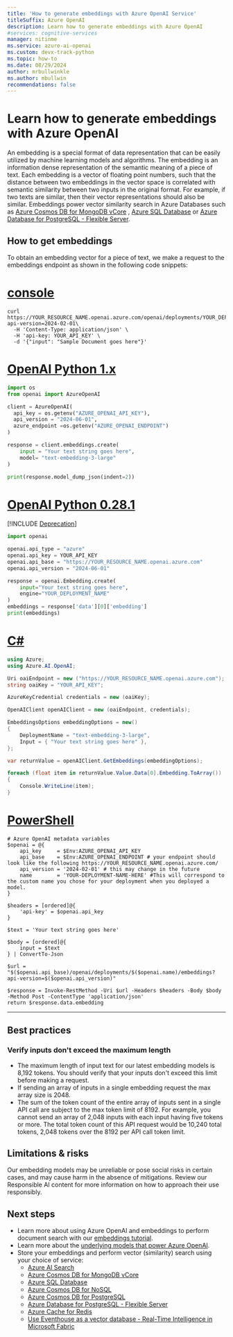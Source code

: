 ```yaml
---
title: 'How to generate embeddings with Azure OpenAI Service'
titleSuffix: Azure OpenAI
description: Learn how to generate embeddings with Azure OpenAI
#services: cognitive-services
manager: nitinme
ms.service: azure-ai-openai
ms.custom: devx-track-python
ms.topic: how-to
ms.date: 08/29/2024
author: mrbullwinkle
ms.author: mbullwin
recommendations: false
---
```

# Learn how to generate embeddings with Azure OpenAI

An embedding is a special format of data representation that can be easily utilized by machine learning models and algorithms. The embedding is an information dense representation of the semantic meaning of a piece of text. Each embedding is a vector of floating point numbers, such that the distance between two embeddings in the vector space is correlated with semantic similarity between two inputs in the original format. For example, if two texts are similar, then their vector representations should also be similar. Embeddings power vector similarity search in Azure Databases such as [Azure Cosmos DB for MongoDB vCore](/azure/cosmos-db/mongodb/vcore/vector-search) , [Azure SQL Database](/azure/azure-sql/database/ai-artificial-intelligence-intelligent-applications?view=azuresql&preserve-view=true#vector-search) or [Azure Database for PostgreSQL - Flexible Server](/azure/postgresql/flexible-server/how-to-use-pgvector).

## How to get embeddings

To obtain an embedding vector for a piece of text, we make a request to the embeddings endpoint as shown in the following code snippets:

# [console](#tab/console)
```console
curl https://YOUR_RESOURCE_NAME.openai.azure.com/openai/deployments/YOUR_DEPLOYMENT_NAME/embeddings?api-version=2024-02-01\
  -H 'Content-Type: application/json' \
  -H 'api-key: YOUR_API_KEY' \
  -d '{"input": "Sample Document goes here"}'
```

# [OpenAI Python 1.x](#tab/python-new)

```python
import os
from openai import AzureOpenAI

client = AzureOpenAI(
  api_key = os.getenv("AZURE_OPENAI_API_KEY"),  
  api_version = "2024-06-01",
  azure_endpoint =os.getenv("AZURE_OPENAI_ENDPOINT") 
)

response = client.embeddings.create(
    input = "Your text string goes here",
    model= "text-embedding-3-large"
)

print(response.model_dump_json(indent=2))
```

# [OpenAI Python 0.28.1](#tab/python)

[!INCLUDE [Deprecation](../includes/deprecation.md)]

```python
import openai

openai.api_type = "azure"
openai.api_key = YOUR_API_KEY
openai.api_base = "https://YOUR_RESOURCE_NAME.openai.azure.com"
openai.api_version = "2024-06-01"

response = openai.Embedding.create(
    input="Your text string goes here",
    engine="YOUR_DEPLOYMENT_NAME"
)
embeddings = response['data'][0]['embedding']
print(embeddings)
```

# [C#](#tab/csharp)
```csharp
using Azure;
using Azure.AI.OpenAI;

Uri oaiEndpoint = new ("https://YOUR_RESOURCE_NAME.openai.azure.com");
string oaiKey = "YOUR_API_KEY";

AzureKeyCredential credentials = new (oaiKey);

OpenAIClient openAIClient = new (oaiEndpoint, credentials);

EmbeddingsOptions embeddingOptions = new()
{
    DeploymentName = "text-embedding-3-large",
    Input = { "Your text string goes here" },
};

var returnValue = openAIClient.GetEmbeddings(embeddingOptions);

foreach (float item in returnValue.Value.Data[0].Embedding.ToArray())
{
    Console.WriteLine(item);
}
```

# [PowerShell](#tab/PowerShell)
```powershell-interactive
# Azure OpenAI metadata variables
$openai = @{
    api_key     = $Env:AZURE_OPENAI_API_KEY
    api_base    = $Env:AZURE_OPENAI_ENDPOINT # your endpoint should look like the following https://YOUR_RESOURCE_NAME.openai.azure.com/
    api_version = '2024-02-01' # this may change in the future
    name        = 'YOUR-DEPLOYMENT-NAME-HERE' #This will correspond to the custom name you chose for your deployment when you deployed a model.
}

$headers = [ordered]@{
    'api-key' = $openai.api_key
}

$text = 'Your text string goes here'

$body = [ordered]@{
    input = $text
} | ConvertTo-Json

$url = "$($openai.api_base)/openai/deployments/$($openai.name)/embeddings?api-version=$($openai.api_version)"

$response = Invoke-RestMethod -Uri $url -Headers $headers -Body $body -Method Post -ContentType 'application/json'
return $response.data.embedding
```

---

## Best practices

### Verify inputs don't exceed the maximum length

- The maximum length of input text for our latest embedding models is 8,192 tokens. You should verify that your inputs don't exceed this limit before making a request.
- If sending an array of inputs in a single embedding request the max array size is 2048.
- The sum of the token count of the entire array of inputs sent in a single API call are subject to the max token limit of 8192. For example, you cannot send an array of 2,048 inputs with each input having five tokens or more. The total token count of this API request would be 10,240 total tokens, 2,048 tokens over the 8192 per API call token limit.


## Limitations & risks

Our embedding models may be unreliable or pose social risks in certain cases, and may cause harm in the absence of mitigations. Review our Responsible AI content for more information on how to approach their use responsibly.

## Next steps

* Learn more about using Azure OpenAI and embeddings to perform document search with our [embeddings tutorial](../tutorials/embeddings.md).
* Learn more about the [underlying models that power Azure OpenAI](../concepts/models.md).
* Store your embeddings and perform vector (similarity) search using your choice of service:
  * [Azure AI Search](/azure/search/vector-search-overview)
  * [Azure Cosmos DB for MongoDB vCore](/azure/cosmos-db/mongodb/vcore/vector-search)
  * [Azure SQL Database](/azure/azure-sql/database/ai-artificial-intelligence-intelligent-applications?view=azuresql&preserve-view=true#vector-search)
  * [Azure Cosmos DB for NoSQL](/azure/cosmos-db/vector-search)
  * [Azure Cosmos DB for PostgreSQL](/azure/cosmos-db/postgresql/howto-use-pgvector)
  * [Azure Database for PostgreSQL - Flexible Server](/azure/postgresql/flexible-server/how-to-use-pgvector)  
  * [Azure Cache for Redis](/azure/azure-cache-for-redis/cache-tutorial-vector-similarity)
  * [Use Eventhouse as a vector database - Real-Time Intelligence in Microsoft Fabric](/fabric/real-time-intelligence/vector-database)
